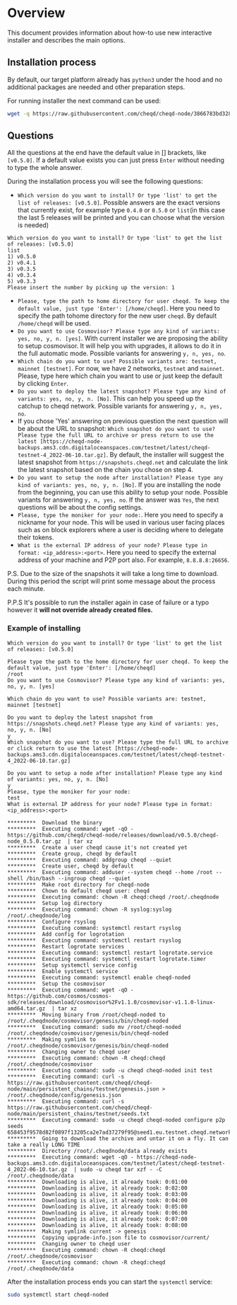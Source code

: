 # Overview

This document provides information about how-to use new interactive installer and describes the main options.

## Installation process

By default, our target platform already has `python3` under the hood and no additional packages are needed and other preparation steps.

For running installer the next command can be used:

```bash
wget -q https://raw.githubusercontent.com/cheqd/cheqd-node/3866783bd3282dcb7fb908cc6b72840cf137a41f/installer/installer.py && sudo python3 installer.py
```

## Questions

All the questions at the end have the default value in [] brackets, like `[v0.5.0]`. If a default value exists you can just press `Enter` without needing to type the whole answer.

During the installation process you will see the following questions:

* `Which version do you want to install? Or type 'list' to get the list of releases: [v0.5.0]`. Possible answers are the exact versions that currently exist, for example type `0.4.0` or `0.5.0` or `list`(in this case the last 5 releases will be printed and you can choose what the version is needed)

```text
Which version do you want to install? Or type 'list' to get the list of releases: [v0.5.0]
list
1) v0.5.0
2) v0.4.1
3) v0.3.5
4) v0.3.4
5) v0.3.3
Please insert the number by picking up the version: 1
```

* `Please, type the path to home directory for user cheqd. To keep the default value, just type 'Enter': [/home/cheqd]`. Here you need to specify the path tohome directory for the new user `cheqd`. By default `/home/cheqd` will be used.
* `Do you want to use Cosmovisor? Please type any kind of variants: yes, no, y, n. [yes]`. With current installer we are proposing the ability to setup cosmovisor. It will help you with upgrades, it allows to do it in the full automatic mode. Possible variants for answering `y, n, yes, no`.
* `Which chain do you want to use? Possible variants are: testnet, mainnet [testnet]`. For now, we have 2 networks, `testnet` and `mainnet`. Please, type here which chain you want to use or just keep the default by clicking `Enter`.
* `Do you want to deploy the latest snapshot? Please type any kind of variants: yes, no, y, n. [No]`. This can help you speed up the catchup to cheqd network. Possible variants for answering `y, n, yes, no`.
* If you chose 'Yes' answering on previous question the next question will be about the URL to snapshot: `Which snapshot do you want to use? Please type the full URL to archive or press return to use the latest [https://cheqd-node-backups.ams3.cdn.digitaloceanspaces.com/testnet/latest/cheqd-testnet-4_2022-06-10.tar.gz]`. By default, the installer will suggest the latest snapshot from `https://snapshots.cheqd.net` and calculate the link the latest snapshot based on the chain you chose on step 4.
* `Do you want to setup the node after installation? Please type any kind of variants: yes, no, y, n. [No]`. If you are installing the node from the beginning, you can use this ability to setup your node. Possible variants for answering `y, n, yes, no`. If the answer was `Yes`, the next questions will be about the config settings.
* `Please, type the moniker for your node:`. Here you need to specify a nickname for your node. This will be used in various user facing places such as on block explorers where a user is deciding where to delegate their tokens.
* `What is the external IP address of your node? Please type in format: <ip_address>:<port>`. Here you need to specify the external address of your machine and P2P port also. For example, `8.8.8.8:26656`.

P.S. Due to the size of the snapshots it will take a long time to download. During this period the script will print some message about the process each minute.

P.P.S It's possible to run the installer again in case of failure or a typo however it **will not override already created files.**

### Example of installing

```text
Which version do you want to install? Or type 'list' to get the list of releases: [v0.5.0]

Please type the path to the home directory for user cheqd. To keep the default value, just type 'Enter': [/home/cheqd]
/root
Do you want to use Cosmovisor? Please type any kind of variants: yes, no, y, n. [yes]

Which chain do you want to use? Possible variants are: testnet, mainnet [testnet]

Do you want to deploy the latest snapshot from https://snapshots.cheqd.net? Please type any kind of variants: yes, no, y, n. [No]
y
Which snapshot do you want to use? Please type the full URL to archive or click return to use the latest [https://cheqd-node-backups.ams3.cdn.digitaloceanspaces.com/testnet/latest/cheqd-testnet-4_2022-06-10.tar.gz]

Do you want to setup a node after installation? Please type any kind of variants: yes, no, y, n. [No]
y
Please, type the moniker for your node:
test
What is external IP address for your node? Please type in format: <ip_address>:<port>

*********  Download the binary
*********  Executing command: wget -qO - https://github.com/cheqd/cheqd-node/releases/download/v0.5.0/cheqd-node_0.5.0.tar.gz  | tar xz
*********  Create a user cheqd cause it's not created yet
*********  Create group, cheqd by default
*********  Executing command: addgroup cheqd --quiet
*********  Create user, cheqd by default
*********  Executing command: adduser --system cheqd --home /root --shell /bin/bash --ingroup cheqd --quiet
*********  Make root directory for cheqd-node
*********  Chown to default cheqd user: cheqd
*********  Executing command: chown -R cheqd:cheqd /root/.cheqdnode
*********  Setup log directory
*********  Executing command: chown -R syslog:syslog /root/.cheqdnode/log
*********  Configure rsyslog
*********  Executing command: systemctl restart rsyslog
*********  Add config for logrotation
*********  Executing command: systemctl restart rsyslog
*********  Restart logrotate services
*********  Executing command: systemctl restart logrotate.service
*********  Executing command: systemctl restart logrotate.timer
*********  Setup systemctl service config
*********  Enable systemctl service
*********  Executing command: systemctl enable cheqd-noded
*********  Setup the cosmovisor
*********  Executing command: wget -qO - https://github.com/cosmos/cosmos-sdk/releases/download/cosmovisor%2Fv1.1.0/cosmovisor-v1.1.0-linux-amd64.tar.gz  | tar xz
*********  Moving binary from /root/cheqd-noded to /root/.cheqdnode/cosmovisor/genesis/bin/cheqd-noded
*********  Executing command: sudo mv /root/cheqd-noded /root/.cheqdnode/cosmovisor/genesis/bin/cheqd-noded
*********  Making symlink to /root/.cheqdnode/cosmovisor/genesis/bin/cheqd-noded
*********  Changing owner to cheqd user
*********  Executing command: chown -R cheqd:cheqd /root/.cheqdnode/cosmovisor
*********  Executing command: sudo -u cheqd cheqd-noded init test
*********  Executing command: curl -s https://raw.githubusercontent.com/cheqd/cheqd-node/main/persistent_chains/testnet/genesis.json > /root/.cheqdnode/config/genesis.json
*********  Executing command: curl -s https://raw.githubusercontent.com/cheqd/cheqd-node/main/persistent_chains/testnet/seeds.txt
*********  Executing command: sudo -u cheqd cheqd-noded configure p2p seeds 658453f9578d82f0897f13205ca2e7ad37279f95@seed1.eu.testnet.cheqd.network:26656,eec97b12f7271116deb888a8d62e0739b4350fbd@seed1.us.testnet.cheqd.network:26656,32d626260f74f3c824dfa15a624c078f27fc31a2@seed1.ap.testnet.cheqd.network:26656
*********  Going to download the archive and untar it on a fly. It can take a really LONG TIME
*********  Directory /root/.cheqdnode/data already exists
*********  Executing command: wget -qO - https://cheqd-node-backups.ams3.cdn.digitaloceanspaces.com/testnet/latest/cheqd-testnet-4_2022-06-10.tar.gz  | sudo -u cheqd tar xzf - -C /root/.cheqdnode/data
*********  Downloading is alive, it already took: 0:01:00
*********  Downloading is alive, it already took: 0:02:00
*********  Downloading is alive, it already took: 0:03:00
*********  Downloading is alive, it already took: 0:04:00
*********  Downloading is alive, it already took: 0:05:00
*********  Downloading is alive, it already took: 0:06:00
*********  Downloading is alive, it already took: 0:07:00
*********  Downloading is alive, it already took: 0:08:00
*********  Making symlink current -> genesis
*********  Copying upgrade-info.json file to cosmovisor/current/
*********  Changing owner to cheqd user
*********  Executing command: chown -R cheqd:cheqd /root/.cheqdnode/cosmovisor
*********  Executing command: chown -R cheqd:cheqd /root/.cheqdnode/data
```

After the installation process ends you can start the `systemctl` service:

```bash
sudo systemctl start cheqd-noded
```
